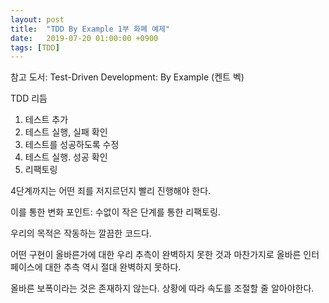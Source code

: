 ```yaml
---
layout: post
title:  "TDD By Example 1부 화폐 예제"
date:   2019-07-20 01:00:00 +0900
tags: [TDD]
---
```


참고 도서: Test-Driven Development: By Example (켄트 벡)

TDD 리듬

1. 테스트 추가
2. 테스트 실행, 실패 확인
3. 테스트를 성공하도록 수정
4. 테스트 실행. 성공 확인
5. 리팩토링 

4단계까지는 어떤 죄를 저지르던지 빨리 진행해야 한다.

이를 통한 변화 포인트: 수없이 작은 단계를 통한 리팩토링.

우리의 목적은 작동하는 깔끔한 코드다.

어떤 구현이 올바른가에 대한 우리 추측이 완벽하지 못한 것과 마찬가지로 올바른 인터페이스에 대한 추측 역시 절대 완벽하지 못하다.

올바른 보폭이라는 것은 존재하지 않는다. 상황에 따라 속도를 조절할 줄 알아야한다.
